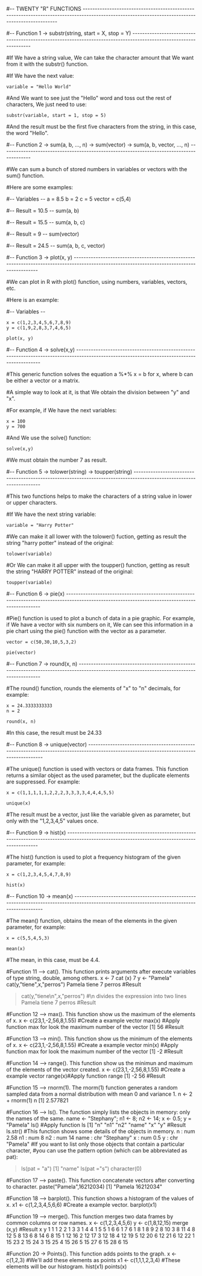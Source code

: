 #-- TWENTY "R" FUNCTIONS -------------------------------------------------------------------------------------------------------------------------------------------------



#-- Function 1 -> substr(string, start = X, stop = Y) ------------------------------------------------------------------------------------------------------------------

#If We have a string value, We can take the character amount that We want from it with the substr() function.

#If We have the next value:

    variable = "Hello World"

#And We want to see just the "Hello" word and toss out the rest of characters, We just need to use:

    substr(variable, start = 1, stop = 5)

#And the result must be the first five characters from the string, in this case, the word "Hello".



#-- Function 2 -> sum(a, b, ..., n) -> sum(vector) -> sum(a, b, vector, ..., n) ------------------------------------------------------------------------------------------

#We can sum a bunch of stored numbers in variables or vectors with the sum() function.

#Here are some examples:

#-- Variables --
    a = 8.5
    b = 2
    c = 5
    vector = c(5,4)

#-- Result = 10.5 --
    sum(a, b)

#-- Result = 15.5 --
    sum(a, b, c)

#-- Result = 9 --
    sum(vector)

#-- Result = 24.5 --
    sum(a, b, c, vector)



#-- Function 3 -> plot(x, y) ---------------------------------------------------------------------------------------------------------------------------------------------

#We can plot in R with plot() function, using numbers, variables, vectors, etc.

#Here is an example:

#-- Variables --

    x = c(1,2,3,4,5,6,7,8,9)
    y = c(1,9,2,8,3,7,4,6,5)

    plot(x, y)



#-- Function 4 -> solve(x,y) ---------------------------------------------------------------------------------------------------------------------------------------------

#This generic function solves the equation a %*% x = b for x, where b can be either a vector or a matrix.

#A simple way to look at it, is that We obtain the division between "y" and "x".

#For example, if We have the next variables:

    x = 100
    y = 700

#And We use the solve() function:

    solve(x,y)

#We must obtain the number 7 as result.



#-- Function 5 -> tolower(string) -> toupper(string) ---------------------------------------------------------------------------------------------------------------------

#This two functions helps to make the characters of a string value in lower or upper characters.

#If We have the next string variable:

    variable = "Harry Potter"

#We can make it all lower with the tolower() fuction, getting as result the string "harry potter" instead of the original:

    tolower(variable)

#Or We can make it all upper with the toupper() function, getting as result the string "HARRY POTTER" instead of the original:

    toupper(variable)



#-- Function 6 -> pie(x) -------------------------------------------------------------------------------------------------------------------------------------------------

#Pie() function is used to plot a bunch of data in a pie graphic. For example, if We have a vector with six numbers on it, We can see this information in a pie chart using the pie() function with the vector as a parameter.

    vector = c(50,30,10,5,3,2)

    pie(vector)



#-- Function 7 -> round(x, n) --------------------------------------------------------------------------------------------------------------------------------------------

#The round() function, rounds the elements of "x" to "n" decimals, for example:

    x = 24.3333333333
    n = 2

    round(x, n)

#In this case, the result must be 24.33



#-- Function 8 -> unique(vector) -----------------------------------------------------------------------------------------------------------------------------------------

#The unique() function is used with vectors or data frames. This function returns a similar object as the used parameter, but the duplicate elements are suppressed. For example:

    x = c(1,1,1,1,1,2,2,2,3,3,3,3,4,4,4,5,5)

    unique(x)

#The result must be a vector, just like the variable given as parameter, but only with the "1,2,3,4,5" values once.



#-- Function 9 -> hist(x) ------------------------------------------------------------------------------------------------------------------------------------------------

#The hist() function is used to plot a frequency histogram of the given parameter, for example:

    x = c(1,2,3,4,5,4,7,8,9)

    hist(x)



#-- Function 10 -> mean(x) -----------------------------------------------------------------------------------------------------------------------------------------------

#The mean() function, obtains the mean of the elements in the given parameter, for example:

    x = c(5,5,4,5,3)

    mean(x)

#The mean, in this case, must be 4.4.

#Function 11 --> cat(). This function prints arguments after execute variables of type string, double, among others.
x <- 7
cat (x)
7 
y <- "Pamela"
cat(y,"tiene",x,"perros")
Pamela tiene 7 perros #Result
> cat(y,"tiene\n",x,"perros") #\n divides the expression into two lines
Pamela tiene
 7 perros #Result

#Function 12 --> max(). This function show us the maximum of the elements of x.
x <- c(23,1,-2,56,8,1.55) #Create a example vector
max(x) #Apply function max for look the maximum number of the vector
[1] 56 #Result

#Function 13 --> min(). This function show us the minimum of the elements of x.
x <- c(23,1,-2,56,8,1.55) #Create a example vector
min(x) #Apply function max for look the maximum number of the vector
[1] -2 #Result

#Function 14 --> range(). This function show us the minimun and maximum of the elements of the vector created.
x <- c(23,1,-2,56,8,1.55) #Create a example vector
range(x)#Apply function range
[1] -2 56 #Result

#Function 15 --> rnorm(1). The rnorm(1) function generates a random sampled data from a normal distribution with mean 0 and variance 1.
n <- 2 + rnorm(1)
n
[1] 2.577821

#Function 16 --> ls(). The function simply lists the objects in memory: only the names of the same.
name <- "Stephany"; n1 <- 8; n2 <- 14; x <- 0.5; y = "Pamela"
ls() #Apply function ls
[1] "n"    "n1"   "n2"   "name" "x" "y" #Result
ls.str() #This function shows some details of the objects in memory.
n :  num 2.58
n1 :  num 8
n2 :  num 14
name :  chr "Stephany"
x :  num 0.5
y :  chr "Pamela"
#If you want to list only those objects that contain a particular character, 
#you can use the pattern option (which can be abbreviated as pat):
> ls(pat = "a") 
[1] "name"
> ls(pat ="s")
character(0)

#Function 17 --> paste(). This function concatenate vectors after converting to character.
paste("Pamela",16212034)
[1] "Pamela 16212034"

#Function 18 --> barplot(). This function shows a histogram of the values of x.
x1 <- c(1,2,3,4,5,6,6) #Create a example vector.
barplot(x1)

#Function 19 --> merge(). This function merges two data frames by common columns or row names.
x <- c(1,2,3,4,5,6)
y <- c(1,8,12,15)
merge (x,y)
#Result 
  x  y
1  1  1
2  2  1
3  3  1
4  4  1
5  5  1
6  6  1
7  6  1
8  1  8
9  2  8
10 3  8
11 4  8
12 5  8
13 6  8
14 6  8
15 1 12
16 2 12
17 3 12
18 4 12
19 5 12
20 6 12
21 6 12
22 1 15
23 2 15
24 3 15
25 4 15
26 5 15
27 6 15
28 6 15

#Function 20 -> Points(). This function adds points to the graph.
x <- c(1,2,3) #We'll add these elements as points
x1 <- c(1,1,1,2,3,4) #These elements will be our histogram.
hist(x1)
points(x)
